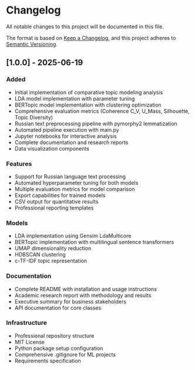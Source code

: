 # Changelog

All notable changes to this project will be documented in this file.

The format is based on [Keep a Changelog](https://keepachangelog.com/en/1.0.0/),
and this project adheres to [Semantic Versioning](https://semver.org/spec/v2.0.0.html).

## [1.0.0] - 2025-06-19

### Added
- Initial implementation of comparative topic modeling analysis
- LDA model implementation with parameter tuning
- BERTopic model implementation with clustering optimization
- Comprehensive evaluation metrics (Coherence C_V, U_Mass, Silhouette, Topic Diversity)
- Russian text preprocessing pipeline with pymorphy2 lemmatization
- Automated pipeline execution with main.py
- Jupyter notebooks for interactive analysis
- Complete documentation and research reports
- Data visualization components

### Features
- Support for Russian language text processing
- Automated hyperparameter tuning for both models
- Multiple evaluation metrics for model comparison
- Export capabilities for trained models
- CSV output for quantitative results
- Professional reporting templates

### Models
- LDA implementation using Gensim LdaMulticore
- BERTopic implementation with multilingual sentence transformers
- UMAP dimensionality reduction
- HDBSCAN clustering
- c-TF-IDF topic representation

### Documentation
- Complete README with installation and usage instructions
- Academic research report with methodology and results
- Executive summary for business stakeholders
- API documentation for core classes

### Infrastructure
- Professional repository structure
- MIT License
- Python package setup configuration
- Comprehensive .gitignore for ML projects
- Requirements specification 